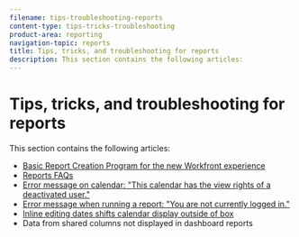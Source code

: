 ```yaml
---
filename: tips-troubleshooting-reports
content-type: tips-tricks-troubleshooting
product-area: reporting
navigation-topic: reports
title: Tips, tricks, and troubleshooting for reports
description: This section contains the following articles:
---
```


# Tips, tricks, and troubleshooting for reports

This section contains the following articles:

* [Basic Report Creation Program for the new Workfront experience](https://one.workfront.com/s/basic-report-creation-program) 
* [Reports FAQs](../../../reports-and-dashboards/reports/tips-tricks-and-troubleshooting/reports-faq.md) 
* [Error message on calendar: "This calendar has the view rights of a deactivated user."](../../../reports-and-dashboards/reports/tips-tricks-and-troubleshooting/error-message-calendar.md) 
* [Error message when running a report: "You are not currently logged in."](../../../reports-and-dashboards/reports/tips-tricks-and-troubleshooting/error-running-report.md) 
* [Inline editing dates shifts calendar display outside of box](../../../reports-and-dashboards/reports/tips-tricks-and-troubleshooting/date-edits-shift-calendar.md) 
* Data from shared columns not displayed in dashboard reports

